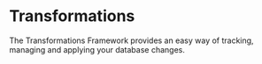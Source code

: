Transformations
===============

The Transformations Framework provides an easy way of tracking, managing and applying your database changes.
